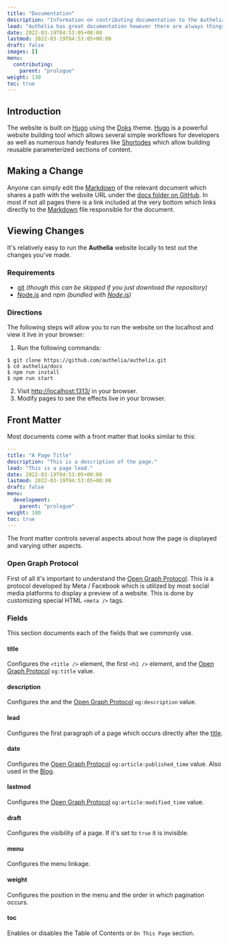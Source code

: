 ```yaml
---
title: "Documentation"
description: "Information on contributing documentation to the Authelia project."
lead: "Authelia has great documentation however there are always things that can be added. This section describes the contribution process for the documentation even though it's incredibly easy."
date: 2022-03-19T04:53:05+00:00
lastmod: 2022-03-19T04:53:05+00:00
draft: false
images: []
menu:
  contributing:
    parent: "prologue"
weight: 130
toc: true
---
```


## Introduction

The website is built on [Hugo] using the [Doks] theme. [Hugo] is a powerful website building tool which allows several
simple workflows for developers as well as numerous handy features like [Shortodes] which allow building reusable
parameterized sections of content.

## Making a Change

Anyone can simply edit the [Markdown] of the relevant document which shares a path with the website URL under the
[docs folder on GitHub]. In most if not all pages there is a link included at the very bottom which links directly to
the [Markdown] file responsible for the document.

## Viewing Changes

It's relatively easy to run the **Authelia** website locally to test out the changes you've made.

### Requirements

- [git] _(though this can be skipped if you just download the repository)_
- [Node.js] and npm _(bundled with [Node.js])_

### Directions

The following steps will allow you to run the website on the localhost and view it live in your browser:

1. Run the following commands:
  ```console
  $ git clone https://github.com/authelia/authelia.git
  $ cd authelia/docs
  $ npm run install
  $ npm run start
  ```
2. Visit [http://localhost:1313/](http://localhost:1313/) in your browser.
3. Modify pages to see the effects live in your browser.

## Front Matter

Most documents come with a front matter that looks similar to this:

```yaml
---
title: "A Page Title"
description: "This is a description of the page."
lead: "This is a page lead."
date: 2022-03-19T04:53:05+00:00
lastmod: 2022-03-19T04:53:05+00:00
draft: false
menu:
  development:
    parent: "prologue"
weight: 100
toc: true
---
```

The front matter controls several aspects about how the page is displayed and varying other aspects.

### Open Graph Protocol

First of all it's important to understand the [Open Graph Protocol]. This is a protocol developed by Meta / Facebook
which is utilized by most social media platforms to display a preview of a website. This is done by customizing special
HTML `<meta />` tags.

### Fields

This section documents each of the fields that we commonly use.

#### title

Configures the `<title />` element, the first `<h1 />` element, and the [Open Graph Protocol] `og:title` value.

#### description

Configures the and the [Open Graph Protocol] `og:description` value.

#### lead

Configures the first paragraph of a page which occurs directly after the [title](#title).

#### date

Configures the [Open Graph Protocol] `og:article:published_time` value. Also used in the [Blog](../../blog).

#### lastmod

Configures the [Open Graph Protocol] `og:article:modified_time` value.

#### draft

Configures the visibility of a page. If it's set to `true` it is invisible.

#### menu

Configures the menu linkage.

#### weight

Configures the position in the menu and the order in which pagination occurs.

#### toc

Enables or disables the Table of Contents or `On This Page` section.

[docs folder on GitHub]: https://github.com/authelia/authelia/tree/master/docs
[Hugo]: https://gohugo.io/
[Shortodes]: https://gohugo.io/content-management/shortcodes/
[Doks]: https://getdoks.org/
[Markdown]: https://www.markdownguide.org/
[git]: https://git-scm.com/
[Node.js]: https://nodejs.org/en/
[Open Graph Protocol]: https://ogp.me/
